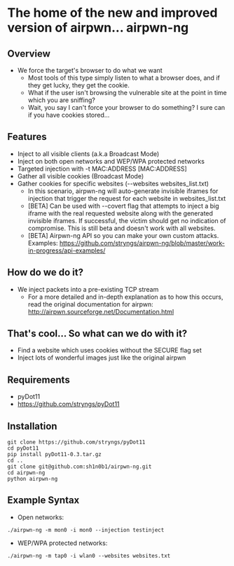 The home of the new and improved version of airpwn... airpwn-ng
===============================================================
Overview
---
- We force the target's browser to do what we want
	- Most tools of this type simply listen to what a browser does, and if they get lucky, they get the cookie.
	- What if the user isn't browsing the vulnerable site at the point in time which you are sniffing?
	- Wait, you say I can't force your browser to do something?  I sure can if you have cookies stored...

Features
---
- Inject to all visible clients (a.k.a Broadcast Mode)
- Inject on both open networks and WEP/WPA protected networks
- Targeted injection with -t MAC:ADDRESS [MAC:ADDRESS]
- Gather all visible cookies (Broadcast Mode)
- Gather cookies for specific websites (--websites websites_list.txt)
	- In this scenario, airpwn-ng will auto-generate invisible iframes for injection that trigger the request for each website in websites_list.txt
	- [BETA] Can be used with --covert flag that attempts to inject a big iframe with the real requested website along with the generated invisible iframes. If successful, the victim should get no indication of compromise. This is still beta and doesn't work with all websites.
	- [BETA] Airpwn-ng API so you can make your own custom attacks. Examples: https://github.com/stryngs/airpwn-ng/blob/master/work-in-progress/api-examples/

How do we do it?
---
- We inject packets into a pre-existing TCP stream
	- For a more detailed and in-depth explanation as to how this occurs, read the original documentation for airpwn: http://airpwn.sourceforge.net/Documentation.html

That's cool...  So what can we do with it?
---
- Find a website which uses cookies without the SECURE flag set
- Inject lots of wonderful images just like the original airpwn

Requirements
---
- pyDot11
 - https://github.com/stryngs/pyDot11

Installation
---
```
git clone https://github.com/stryngs/pyDot11
cd pyDot11
pip install pyDot11-0.3.tar.gz
cd ..
git clone git@github.com:sh1n0b1/airpwn-ng.git
cd airpwn-ng
python airpwn-ng
```

Example Syntax
---
- Open networks:

`./airpwn-ng -m mon0 -i mon0 --injection testinject`
- WEP/WPA protected networks:

`./airpwn-ng -m tap0 -i wlan0 --websites websites.txt`
